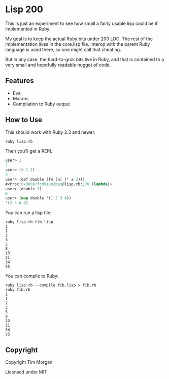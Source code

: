 # Lisp 200

This is just an experiment to see how small a fairly usable lisp could be if
implemented in Ruby. 

My goal is to keep the actual Ruby bits under 200 LOC. The rest of the
implementation lives in the core.lisp file. Interop with the parent Ruby
language is used there, so one might call that cheating.

But in any case, the hard-to-grok bits live in Ruby, and that is contained to
a very small and hopefully readable nugget of code.


## Features

- Eval
- Macros
- Compilation to Ruby output


## How to Use

This should work with Ruby 2.3 and newer.

```sh
ruby lisp.rb
```

Then you'll get a REPL:

```lisp
user> 1
1
user> (+ 1 2)
3
user> (def double (fn [a] (* a 2)))
#<Proc:0x00007fcd91002ba0@lisp.rb:170 (lambda)>
user> (double 3)
6
user> (map double '(1 2 3 4))
'(2 4 6 8)
```

You can run a lisp file:

```
ruby lisp.rb fib.lisp
1
1
2
3
5
8
13
21
34
55
```

You can compile to Ruby:

```
ruby lisp.rb --compile fib.lisp > fib.rb
ruby fib.rb
1
1
2
3
5
8
13
21
34
55
```

## Copyright

Copyright Tim Morgan

Licensed under MIT
